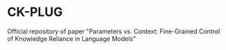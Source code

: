 # CK-PLUG
Official repository of paper "Parameters vs. Context: Fine-Grained Control of Knowledge Reliance in Language Models"
